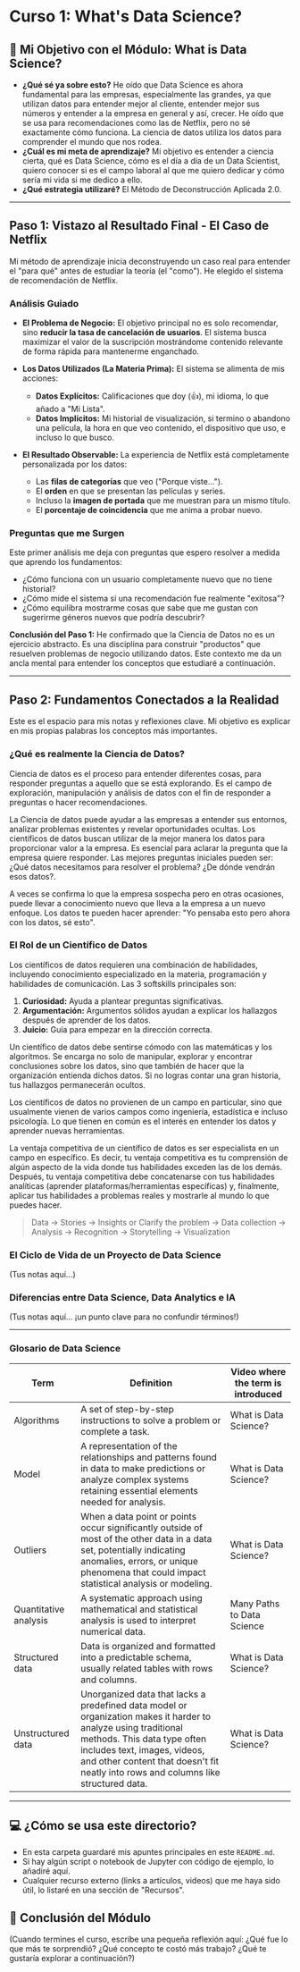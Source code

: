 # Curso 1: What's Data Science?

## 🎯 Mi Objetivo con el Módulo: What is Data Science?

* **¿Qué sé ya sobre esto?** He oído que Data Science es ahora fundamental para las empresas, especialmente las grandes, ya que utilizan datos para entender mejor al cliente, entender mejor sus números y entender a la empresa en general y así, crecer. He oído que se usa para recomendaciones como las de Netflix, pero no sé exactamente cómo funciona. La ciencia de datos utiliza los datos para comprender el mundo que nos rodea.
* **¿Cuál es mi meta de aprendizaje?** Mi objetivo es entender a ciencia cierta, qué es Data Science, cómo es el día a día de un Data Scientist, quiero conocer si es el campo laboral al que me quiero dedicar y cómo sería mi vida si me dedico a ello.
* **¿Qué estrategia utilizaré?** El Método de Deconstrucción Aplicada 2.0.

---

## Paso 1: Vistazo al Resultado Final - El Caso de Netflix

Mi método de aprendizaje inicia deconstruyendo un caso real para entender el "para qué" antes de estudiar la teoría (el "como"). He elegido el sistema de recomendación de Netflix.

### Análisis Guiado

* **El Problema de Negocio:** El objetivo principal no es solo recomendar, sino **reducir la tasa de cancelación de usuarios**. El sistema busca maximizar el valor de la suscripción mostrándome contenido relevante de forma rápida para mantenerme enganchado.

* **Los Datos Utilizados (La Materia Prima):** El sistema se alimenta de mis acciones:
    * **Datos Explícitos:** Calificaciones que doy (👍), mi idioma, lo que añado a "Mi Lista".
    * **Datos Implícitos:** Mi historial de visualización, si termino o abandono una película, la hora en que veo contenido, el dispositivo que uso, e incluso lo que busco.

* **El Resultado Observable:** La experiencia de Netflix está completamente personalizada por los datos:
    * Las **filas de categorías** que veo ("Porque viste...").
    * El **orden** en que se presentan las películas y series.
    * Incluso la **imagen de portada** que me muestran para un mismo título.
    * El **porcentaje de coincidencia** que me anima a probar nuevo.

### Preguntas que me Surgen

Este primer análisis me deja con preguntas que espero resolver a medida que aprendo los fundamentos:
* ¿Cómo funciona con un usuario completamente nuevo que no tiene historial?
* ¿Cómo mide el sistema si una recomendación fue realmente "exitosa"?
* ¿Cómo equilibra mostrarme cosas que sabe que me gustan con sugerirme géneros nuevos que podría descubrir?

**Conclusión del Paso 1:** He confirmado que la Ciencia de Datos no es un ejercicio abstracto. Es una disciplina para construir "productos" que resuelven problemas de negocio utilizando datos. Este contexto me da un ancla mental para entender los conceptos que estudiaré a continuación.

---

## Paso 2: Fundamentos Conectados a la Realidad

Este es el espacio para mis notas y reflexiones clave. Mi objetivo es explicar en mis propias palabras los conceptos más importantes.

### ¿Qué es realmente la Ciencia de Datos?

Ciencia de datos es el proceso para entender diferentes cosas, para responder preguntas a aquello que se está explorando. Es el campo de exploración, manipulación y análisis de datos con el fin de responder a preguntas o hacer recomendaciones.

La Ciencia de datos puede ayudar a las empresas a entender sus entornos, analizar problemas existentes y revelar oportunidades ocultas. Los científicos de datos buscan utilizar de la mejor manera los datos para proporcionar valor a la empresa. Es esencial para aclarar la pregunta que la empresa quiere responder. Las mejores preguntas iniciales pueden ser: ¿Qué datos necesitamos para resolver el problema? ¿De dónde vendrán esos datos?.

A veces se confirma lo que la empresa sospecha pero en otras ocasiones, puede llevar a conocimiento nuevo que lleva a la empresa a un nuevo enfoque. Los datos te pueden hacer aprender: "Yo pensaba esto pero ahora con los datos, sé esto".

### El Rol de un Científico de Datos

Los científicos de datos requieren una combinación de habilidades, incluyendo conocimiento especializado en la materia, programación y habilidades de comunicación. Las 3 softskills principales son:
1.  **Curiosidad:** Ayuda a plantear preguntas significativas.
2.  **Argumentación:** Argumentos sólidos ayudan a explicar los hallazgos después de aprender de los datos.
3.  **Juicio:** Guía para empezar en la dirección correcta.

Un científico de datos debe sentirse cómodo con las matemáticas y los algoritmos. Se encarga no solo de manipular, explorar y encontrar conclusiones sobre los datos, sino que también de hacer que la organización entienda dichos datos. Si no logras contar una gran historia, tus hallazgos permanecerán ocultos.

Los científicos de datos no provienen de un campo en particular, sino que usualmente vienen de varios campos como ingeniería, estadística e incluso psicología. Lo que tienen en común es el interés en entender los datos y aprender nuevas herramientas.

La ventaja competitiva de un científico de datos es ser especialista en un campo en específico. Es decir, tu ventaja competitiva es tu comprensión de algún aspecto de la vida donde tus habilidades exceden las de los demás. Después, tu ventaja competitiva debe concatenarse con tus habilidades analíticas (aprender plataformas/herramientas específicas) y, finalmente, aplicar tus habilidades a problemas reales y mostrarle al mundo lo que puedes hacer.

> Data -> Stories -> Insights or Clarify the problem -> Data collection -> Analysis -> Recognition -> Storytelling -> Visualization

### El Ciclo de Vida de un Proyecto de Data Science
(Tus notas aquí...)

### Diferencias entre Data Science, Data Analytics e IA
(Tus notas aquí... ¡un punto clave para no confundir términos!)

---

### Glosario de Data Science

| Term | Definition | Video where the term is introduced |
| --- | --- | --- |
| Algorithms | A set of step-by-step instructions to solve a problem or complete a task. | What is Data Science? |
| Model | A representation of the relationships and patterns found in data to make predictions or analyze complex systems retaining essential elements needed for analysis. | What is Data Science? |
| Outliers | When a data point or points occur significantly outside of most of the other data in a data set, potentially indicating anomalies, errors, or unique phenomena that could impact statistical analysis or modeling. | What is Data Science? |
| Quantitative analysis | A systematic approach using mathematical and statistical analysis is used to interpret numerical data. | Many Paths to Data Science |
| Structured data | Data is organized and formatted into a predictable schema, usually related tables with rows and columns. | What is Data Science? |
| Unstructured data | Unorganized data that lacks a predefined data model or organization makes it harder to analyze using traditional methods. This data type often includes text, images, videos, and other content that doesn't fit neatly into rows and columns like structured data. | What is Data Science? |

---

## 💻 ¿Cómo se usa este directorio?

* En esta carpeta guardaré mis apuntes principales en este `README.md`.
* Si hay algún script o notebook de Jupyter con código de ejemplo, lo añadiré aquí.
* Cualquier recurso externo (links a artículos, videos) que me haya sido útil, lo listaré en una sección de "Recursos".

## 🚀 Conclusión del Módulo

(Cuando termines el curso, escribe una pequeña reflexión aquí: ¿Qué fue lo que más te sorprendió? ¿Qué concepto te costó más trabajo? ¿Qué te gustaría explorar a continuación?)
